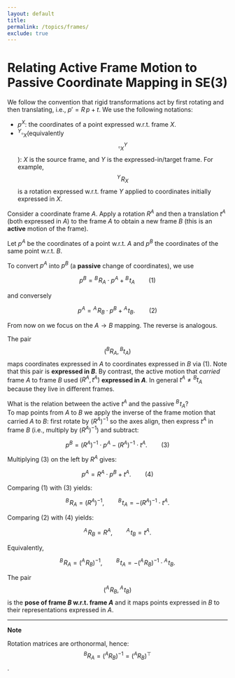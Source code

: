 ```yaml
---
layout: default
title: 
permalink: /topics/frames/
exclude: true
---
```


# Relating Active Frame Motion to Passive Coordinate Mapping in SE(3)

We follow the convention that rigid transformations act by first rotating and then translating, i.e., $p' = R\,p + t$. We use the following notations:

- $p^X$: the coordinates of a point expressed w.r.t. frame $X$.
- $^Y\square_X$(equivalently $$\square^Y_X$$): $X$ is the source frame, and $Y$ is the expressed-in/target frame. For example, $${^{Y}\!R}_{X}$$ is a rotation expressed w.r.t. frame $Y$ applied to coordinates initially expressed in $X$.

Consider a coordinate frame $A$. Apply a rotation $R^A$ and then a translation $t^A$ (both expressed in $A$) to the frame $A$ to obtain a new frame $B$ (this is an **active** motion of the frame).

Let $p^A$ be the coordinates of a point w.r.t. $A$ and $p^B$ the coordinates of the same point w.r.t. $B$.

To convert $p^A$ into $p^B$ (a **passive** change of coordinates), we use

$$
p^B = {^{B}\!R}_{A} \cdot p^A + {^{B}\!t}_{A} \qquad (1)
$$

and conversely

$$
p^A = {^{A}\!R}_{B} \cdot p^B + {^{A}\!t}_{B}. \qquad (2)
$$

From now on we focus on the $A \to B$ mapping. The reverse is analogous.

The pair $$({^{B}R}_{A},{^{B}t}_{A})$$ maps coordinates expressed in $A$ to coordinates expressed in $B$ via $(1)$. Note that this pair is **expressed in $B$**. By contrast, the active motion that *carried* frame $A$ to frame $B$ used $(R^A,t^A)$ **expressed in $A$**. In general $t^A \neq {^{B}t}_{A}$ because they live in different frames.

What is the relation between the active $t^A$ and the passive ${^{B}\!t}_{A}$?  
To map points from $A$ to $B$ we apply the inverse of the frame motion that carried $A$ to $B$: first rotate by $(R^A)^{-1}$ so the axes align, then express $t^A$ in frame $B$ (i.e., multiply by $(R^A)^{-1}$) and subtract:

$$
p^B = (R^A)^{-1} \cdot p^A - (R^A)^{-1} \cdot t^A. \qquad (3)
$$

Multiplying $(3)$ on the left by $R^A$ gives:

$$
p^A = R^A \cdot p^B + t^A. \qquad (4)
$$

Comparing $(1)$ with $(3)$ yields:

$$
{^{B}\!R}_{A} = (R^A)^{-1}, \qquad {^{B}\!t}_{A} = - (R^A)^{-1} \cdot t^A.
$$

Comparing $(2)$ with $(4)$ yields:

$$
{^{A}\!R}_{B} = R^A, \qquad {^{A}\!t}_{B} = t^A.
$$

Equivalently,

$$
{^{B}\!R}_{A} = ({^{A}\!R}_{B})^{-1}, \qquad
{^{B}\!t}_{A} = -({^{A}\!R}_{B})^{-1} \cdot {^{A}\!t}_{B}.
$$

The pair $$({^{A}\!R}_{B},{^{A}\!t}_{B})$$ is the **pose of frame $B$ w.r.t. frame $A$** and it maps points expressed in $B$ to their representations expressed in $A$.

---
$\textbf{Note}$

Rotation matrices are orthonormal, hence: $${^{B}R}_{A} = ({^{A}R}_{B})^{-1} = ({^{A}R}_{B})^\top$$.
